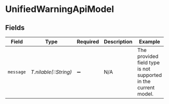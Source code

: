 # UnifiedWarningApiModel


## Fields

| Field                                                          | Type                                                           | Required                                                       | Description                                                    | Example                                                        |
| -------------------------------------------------------------- | -------------------------------------------------------------- | -------------------------------------------------------------- | -------------------------------------------------------------- | -------------------------------------------------------------- |
| `message`                                                      | *T.nilable(::String)*                                          | :heavy_minus_sign:                                             | N/A                                                            | The provided field type is not supported in the current model. |